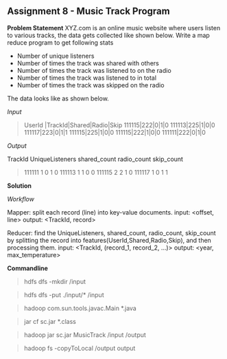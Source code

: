 ## Assignment 8 - Music Track Program

**Problem Statement**
XYZ.com is an online music website where users listen to various tracks, the data gets collected like shown below. Write a map reduce program to get following stats
- Number of unique listeners
- Number of times the track was shared with others
- Number of times the track was listened to on the radio
- Number of times the track was listened to in total
- Number of times the track was skipped on the radio

The data looks like as shown below.

*Input*

> UserId |TrackId|Shared|Radio|Skip
> 111115|222|0|1|0
> 111113|225|1|0|0
> 111117|223|0|1|1
> 111115|225|1|0|0
> 111115|222|1|0|0
> 111111|222|0|1|0

*Output*

TrackId UniqueListeners shared_count    radio_count skip_count 
> 111111	1 0 1 0
> 111113	1 1 0 0
> 111115	2 2 1 0
> 111117	1 0 1 1

**Solution**

*Workflow*

Mapper: split each record (line) into key-value documents.
input: <offset, line>
output: <TrackId, record>

Reducer: find the UniqueListeners, shared_count, radio_count, skip_count by splitting the record into features(UserId,Shared,Radio,Skip), and then processing them.
input: <TrackId, (record_1, record_2, ...)>
output: <year, max_temperature>


**Commandline**

> hdfs dfs -mkdir /input

> hdfs dfs -put ./input/* /input

> hadoop com.sun.tools.javac.Main *.java

> jar cf sc.jar *.class

> hadoop jar sc.jar MusicTrack /input /output

> hadoop fs -copyToLocal /output output
